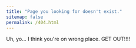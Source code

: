 ```yaml
---
title: "Page you looking for doesn't exist."
sitemap: false
permalink: /404.html
---
```


Uh, yo... I think you're on wrong place. GET OUT!!!!
